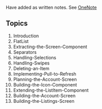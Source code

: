 Have added as written notes. See [OneNote](https://onedrive.live.com/redir?resid=1AFE2D221CFD3E54%21137&page=Edit&wd=target%285-lists.one%7Ceda0ce80-9b1a-a843-80fd-2934049b8b04%2F%29&wdorigin=717)

## Topics
1. Introduction
2. FlatList
3. Extracting-the-Screen-Component
4. Separators
5. Handling-Selections
6. Handling-Swipes
7. Deleting-an-Item
8. Implementing-Pull-to-Refresh
10. Planning-the-Account-Screen
11. Building-the-Icon-Component
12. Extending-the-ListItem-Component
13. Building-the-Account-Screen
14. Building-the-Listings-Screen